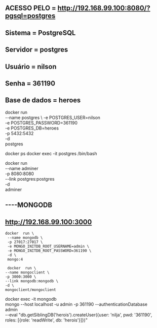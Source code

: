 ## ACESSO PELO = http://192.168.99.100:8080/?pgsql=postgres 
## Sistema  = PostgreSQL
## Servidor = postgres
## Usuário  = nilson
## Senha    = 361190
## Base de dados = heroes               

docker run \
--name postgres \ 
  -e POSTGRES_USER=nilson \
  -e POSTGRES_PASSWORD=361190 \
  -e POSTGRES_DB=heroes \
  -p 5432:5432 \
  -d \
  postgres
  
  docker ps
  docker exec -it postgres /bin/bash

  docker  run \
    --name adminer \
    -p 8080:8080 \
    --link postgres:postgres \
    -d \
    adminer

## ----MONGODB
## http://192.168.99.100:3000

    docker  run \
     --name mongodb \
     -p 27017:27017 \
     -e MONGO_INITDB_ROOT_USERNAME=admin \
     -e MONGO_INITDB_ROOT_PASSWORD=361190 \
     -d \
     mongo:4

     docker  run \
    --name mongoclient \
    -p 3000:3000 \
    --link mongodb:mongodb \
    -d \
    mongoclient/mongoclient

  docker exec -it mongodb \
    mongo --host localhost -u admin -p 361190 --authenticationDatabase admin \
    --eval "db.getSiblingDB('herois').createUser({user: 'nilja', pwd: '361190', roles: [{role: 'readWrite', db: 'herois'}]})"
    